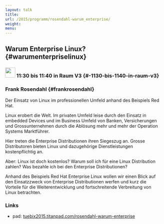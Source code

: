 ```yaml
---
layout: talk
title:
url: /2015/programm/rosendahl-warum_enterprise/
weight: 
menu:
---
```

## Warum Enterprise Linux? {#warumenterpriselinux}

### <img height = "32" src="../../../images/lightning.svg"> 11:30 bis 11:40 in Raum V3 {#-1130-bis-1140-in-raum-v3}

### Frank Rosendahl {#frankrosendahl}

Der Einsatz von Linux im professionellen Umfeld anhand des Beispiels Red Hat.

Linux erobert die Welt. Im privaten Umfeld leise durch den Einsatz in embedded Devices und im Business Umfeld von Banken, Versicherungen und Grossunternehmen durch die Ablösung mehr und mehr der Operation Systems Marktführer.

Hier treten die Enterprise Distributionen ihren Siegeszug an. Grosse Distributoren bieten Linux und dazugehörige Dienstleistungen kostenpflichtig an.

Aber: Linux ist doch kostenlos? Warum soll ich für eine Linux Distribution zahlen? Was bezahle ich bei den Enterprise Distributionen?

Anhand des Beispiels Red Hat Enterprise Linux wollen wir einen Blick auf den Einsatzzweck von Enterprise Distributionen werfen und kurz die Vorteile für die Weiterentwicklung und fortschreitende Verbreitung von Linux betrachten.

### Links

- pad: <a href="https://tuebix2015.titanpad.com/rosendahl-warum-enterprise" target="_blank">tuebix2015.titanpad.com/rosendahl-warum-enterprise</a>

